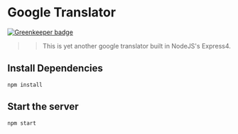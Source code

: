 # Google Translator

[![Greenkeeper badge](https://badges.greenkeeper.io/lockround/translator.svg)](https://greenkeeper.io/)

>> This is yet another google translator built in NodeJS's Express4.

## Install Dependencies
``` npm install ```

## Start the server
``` npm start ```
